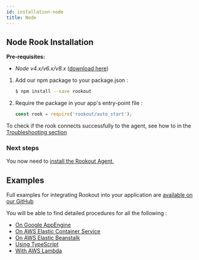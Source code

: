 ```yaml
---
id: installation-node
title: Node
---
```


## Node Rook Installation

__Pre-requisites:__  
- *Node v4.x/v6.x/v8.x* ([download here](https://nodejs.org/))
1. Add our npm package to your package.json :  
    ```bash 
    $ npm install --save rookout
    ```
    
1. Require the package in your app's entry-point file :  
    ```javascript
    const rook = require('rookout/auto_start');
    ```
    
To check if the rook connects successfully to the agent, see how to in the [Troubleshooting section](troubleshooting-rooks.md)

    
### Next steps
You now need to [install the Rookout Agent.](installation-agent.md)

## Examples

Full examples for integrating Rookout into your application are [available on our GitHub](https://github.com/Rookout/deployment-examples)

You will be able to find detailed procedures for all the following :

- [On Google AppEngine](https://github.com/Rookout/deployment-examples/tree/master/app-engine-flexible)
- [On AWS Elastic Container Service](https://github.com/Rookout/deployment-examples/tree/master/aws-ecs)
- [On AWS Elastic Beanstalk](https://github.com/Rookout/deployment-examples/tree/master/aws-beanstalk/node-elasticbeanstalk)
- [Using TypeScript](https://github.com/Rookout/deployment-examples/tree/master/node-typescript)
- [With AWS Lambda](https://github.com/Rookout/deployment-examples/tree/master/aws-lambda-node)
